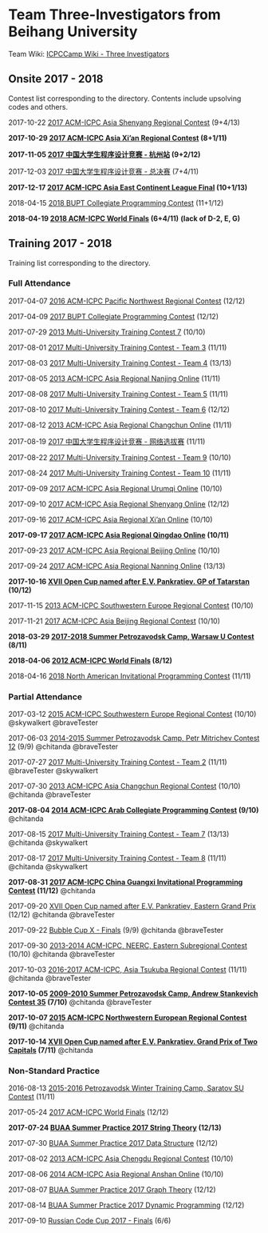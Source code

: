 # Team Three-Investigators from Beihang University

Team Wiki: [ICPCCamp Wiki - Three Investigators](https://wiki.icpc.camp/three-investigators/Front%20Page)

## Onsite 2017 - 2018

Contest list corresponding to the directory. Contents include upsolving codes and others.

2017-10-22 [2017 ACM-ICPC Asia Shenyang Regional Contest](https://wiki.icpc.camp/three-investigators/2017%20ACM-ICPC%20Asia%20Shenyang%20Regional%20Contest) (9+4/13)

**2017-10-29 [2017 ACM-ICPC Asia Xi’an Regional Contest](https://wiki.icpc.camp/three-investigators/2017%20ACM-ICPC%20Asia%20Xi%e2%80%99an%20Regional%20Contest) (8+1/11)**

**2017-11-05 [2017 中国大学生程序设计竞赛 - 杭州站](https://wiki.icpc.camp/three-investigators/2017%20%e4%b8%ad%e5%9b%bd%e5%a4%a7%e5%ad%a6%e7%94%9f%e7%a8%8b%e5%ba%8f%e8%ae%be%e8%ae%a1%e7%ab%9e%e8%b5%9b%20-%20%e6%9d%ad%e5%b7%9e%e7%ab%99) (9+2/12)** 

2017-12-03 [2017 中国大学生程序设计竞赛 - 总决赛](https://wiki.icpc.camp/three-investigators/2017%20%e4%b8%ad%e5%9b%bd%e5%a4%a7%e5%ad%a6%e7%94%9f%e7%a8%8b%e5%ba%8f%e8%ae%be%e8%ae%a1%e7%ab%9e%e8%b5%9b%20-%20%e6%80%bb%e5%86%b3%e8%b5%9b) (7+4/11)

**2017-12-17 [2017 ACM-ICPC Asia East Continent League Final](https://wiki.icpc.camp/three-investigators/2017%20ACM-ICPC%20Asia%20East%20Continent%20League%20Final) (10+1/13)**

2018-04-15 [2018 BUPT Collegiate Programming Contest](https://wiki.icpc.camp/three-investigators/2018%20BUPT%20Collegiate%20Programming%20Contest) (11+1/12)

**2018-04-19 [2018 ACM-ICPC World Finals](https://wiki.icpc.camp/three-investigators/2018%20ACM-ICPC%20World%20Finals) (6+4/11)** **(lack of D-2, E, G)**

## Training 2017 - 2018

Training list corresponding to the directory.

### Full Attendance

2017-04-07 [2016 ACM-ICPC Pacific Northwest Regional Contest](https://wiki.icpc.camp/three-investigators/2016%20ACM-ICPC%20Pacific%20Northwest%20Regional%20Contest) (12/12)

2017-04-09 [2017 BUPT Collegiate Programming Contest](https://wiki.icpc.camp/three-investigators/2017%20BUPT%20Collegiate%20Programming%20Contest) (12/12)

2017-07-29 [2013 Multi-University Training Contest 7](https://wiki.icpc.camp/three-investigators/2013%20Multi-University%20Training%20Contest%207) (10/10)

2017-08-01 [2017 Multi-University Training Contest - Team 3](https://wiki.icpc.camp/three-investigators/2017%20Multi-University%20Training%20Contest%20-%20Team%203) (11/11)

2017-08-03 [2017 Multi-University Training Contest - Team 4](https://wiki.icpc.camp/three-investigators/2017%20Multi-University%20Training%20Contest%20-%20Team%204) (13/13)

2017-08-05 [2013 ACM-ICPC Asia Regional Nanjing Online](https://wiki.icpc.camp/three-investigators/2013%20ACM-ICPC%20Asia%20Regional%20Nanjing%20Online) (11/11)

2017-08-08 [2017 Multi-University Training Contest - Team 5](https://wiki.icpc.camp/three-investigators/2017%20Multi-University%20Training%20Contest%20-%20Team%205) (11/11) 

2017-08-10 [2017 Multi-University Training Contest - Team 6](https://wiki.icpc.camp/three-investigators/2017%20Multi-University%20Training%20Contest%20-%20Team%206) (12/12) 

2017-08-12 [2013 ACM-ICPC Asia Regional Changchun Online](https://wiki.icpc.camp/three-investigators/2013%20ACM-ICPC%20Asia%20Regional%20Changchun%20Online) (11/11)

2017-08-19 [2017 中国大学生程序设计竞赛 - 网络选拔赛](https://wiki.icpc.camp/three-investigators/2017%20%e4%b8%ad%e5%9b%bd%e5%a4%a7%e5%ad%a6%e7%94%9f%e7%a8%8b%e5%ba%8f%e8%ae%be%e8%ae%a1%e7%ab%9e%e8%b5%9b%20-%20%e7%bd%91%e7%bb%9c%e9%80%89%e6%8b%94%e8%b5%9b) (11/11)

2017-08-22 [2017 Multi-University Training Contest - Team 9](https://wiki.icpc.camp/three-investigators/2017%20Multi-University%20Training%20Contest%20-%20Team%209) (10/10) 

2017-08-24 [2017 Multi-University Training Contest - Team 10](https://wiki.icpc.camp/three-investigators/2017%20Multi-University%20Training%20Contest%20-%20Team%2010) (11/11)

2017-09-09 [2017 ACM-ICPC Asia Regional Urumqi Online](https://wiki.icpc.camp/three-investigators/2017%20ACM-ICPC%20Asia%20Regional%20Urumqi%20Online) (10/10)

2017-09-10 [2017 ACM-ICPC Asia Regional Shenyang Online](https://wiki.icpc.camp/three-investigators/2017%20ACM-ICPC%20Asia%20Regional%20Shenyang%20Online) (12/12)

2017-09-16 [2017 ACM-ICPC Asia Regional Xi’an Online](https://wiki.icpc.camp/three-investigators/2017%20ACM-ICPC%20Asia%20Regional%20Xi%e2%80%99an%20Online) (10/10)

**2017-09-17 [2017 ACM-ICPC Asia Regional Qingdao Online](https://wiki.icpc.camp/three-investigators/2017%20ACM-ICPC%20Asia%20Regional%20Qingdao%20Online) (10/11)**

2017-09-23 [2017 ACM-ICPC Asia Regional Beijing Online](https://wiki.icpc.camp/three-investigators/2017%20ACM-ICPC%20Asia%20Regional%20Beijing%20Online) (10/10)

2017-09-24 [2017 ACM-ICPC Asia Regional Nanning Online](https://wiki.icpc.camp/three-investigators/2017%20ACM-ICPC%20Asia%20Regional%20Nanning%20Online) (13/13)

**2017-10-16 [XVII Open Cup named after E.V. Pankratiev. GP of Tatarstan](https://wiki.icpc.camp/three-investigators/XVII%20Open%20Cup%20named%20after%20E.V.%20Pankratiev.%20GP%20of%20Tatarstan) (10/12)**

2017-11-15 [2013 ACM-ICPC Southwestern Europe Regional Contest](https://wiki.icpc.camp/three-investigators/2013%20ACM-ICPC%20Southwestern%20Europe%20Regional%20Contest) (10/10)

2017-11-21 [2017 ACM-ICPC Asia Beijing Regional Contest](https://wiki.icpc.camp/three-investigators/2017%20ACM-ICPC%20Asia%20Beijing%20Regional%20Contest) (10/10)

**2018-03-29 [2017-2018 Summer Petrozavodsk Camp, Warsaw U Contest](https://wiki.icpc.camp/three-investigators/2017-2018%20Summer%20Petrozavodsk%20Camp,%20Warsaw%20U%20Contest) (8/11)**

**2018-04-06 [2012 ACM-ICPC World Finals](https://wiki.icpc.camp/three-investigators/2012%20ACM-ICPC%20World%20Finals) (8/12)**

2018-04-16 [2018 North American Invitational Programming Contest](https://wiki.icpc.camp/three-investigators/2018%20North%20American%20Invitational%20Programming%20Contest) (11/11)

### Partial Attendance

2017-03-12 [2015 ACM-ICPC Southwestern Europe Regional Contest](https://wiki.icpc.camp/three-investigators/2015%20ACM-ICPC%20Southwestern%20Europe%20Regional%20Contest) (10/10) @skywalkert @braveTester

2017-06-03 [2014-2015 Summer Petrozavodsk Camp, Petr Mitrichev Contest 12](https://wiki.icpc.camp/three-investigators/2014-2015%20Summer%20Petrozavodsk%20Camp,%20Petr%20Mitrichev%20Contest%2012) (9/9) @chitanda @braveTester

2017-07-27 [2017 Multi-University Training Contest - Team 2](https://wiki.icpc.camp/three-investigators/2017%20Multi-University%20Training%20Contest%20-%20Team%202) (11/11) @braveTester @skywalkert 

2017-07-30 [2013 ACM-ICPC Asia Changchun Regional Contest](https://wiki.icpc.camp/three-investigators/2013%20ACM-ICPC%20Asia%20Changchun%20Regional%20Contest) (10/10) @chitanda @braveTester

**2017-08-04 [2014 ACM-ICPC Arab Collegiate Programming Contest](https://wiki.icpc.camp/three-investigators/2014%20ACM-ICPC%20Arab%20Collegiate%20Programming%20Contest) (9/10)** @chitanda

2017-08-15 [2017 Multi-University Training Contest - Team 7](https://wiki.icpc.camp/three-investigators/2017%20Multi-University%20Training%20Contest%20-%20Team%207) (13/13) @chitanda @skywalkert

2017-08-17 [2017 Multi-University Training Contest - Team 8](https://wiki.icpc.camp/three-investigators/2017%20Multi-University%20Training%20Contest%20-%20Team%208) (11/11) @chitanda @skywalkert

**2017-08-31 [2017 ACM-ICPC China Guangxi Invitational Programming Contest](https://wiki.icpc.camp/three-investigators/2017%20ACM-ICPC%20China%20Guangxi%20Invitational%20Programming%20Contest) (11/12)** @chitanda

2017-09-20 [XVII Open Cup named after E.V. Pankratiev, Eastern Grand Prix](https://wiki.icpc.camp/three-investigators/XVII%20Open%20Cup%20named%20after%20E.V.%20Pankratiev,%20Eastern%20Grand%20Prix) (12/12) @chitanda @braveTester

2017-09-22 [Bubble Cup X - Finals](https://wiki.icpc.camp/three-investigators/Bubble%20Cup%20X%20-%20Finals) (9/9) @chitanda @braveTester

2017-09-30 [2013-2014 ACM-ICPC, NEERC, Eastern Subregional Contest](https://wiki.icpc.camp/three-investigators/2013-2014%20ACM-ICPC,%20NEERC,%20Eastern%20Subregional%20Contest) (10/10) @chitanda @braveTester

2017-10-03 [2016-2017 ACM-ICPC, Asia Tsukuba Regional Contest](https://wiki.icpc.camp/three-investigators/2016-2017%20ACM-ICPC,%20Asia%20Tsukuba%20Regional%20Contest) (11/11) @chitanda @braveTester

**2017-10-05 [2009-2010 Summer Petrozavodsk Camp, Andrew Stankevich Contest 35](https://wiki.icpc.camp/three-investigators/2009-2010%20Summer%20Petrozavodsk%20Camp,%20Andrew%20Stankevich%20Contest%2035) (7/10)** @chitanda @braveTester

**2017-10-07 [2015 ACM-ICPC Northwestern European Regional Contest](https://wiki.icpc.camp/three-investigators/2015%20ACM-ICPC%20Northwestern%20European%20Regional%20Contest) (9/11)** @chitanda

**2017-10-14 [XVII Open Cup named after E.V. Pankratiev. Grand Prix of Two Capitals](https://wiki.icpc.camp/three-investigators/XVII%20Open%20Cup%20named%20after%20E.V.%20Pankratiev.%20Grand%20Prix%20of%20Two%20Capitals) (7/11)** @chitanda

### Non-Standard Practice

2016-08-13 [2015-2016 Petrozavodsk Winter Training Camp, Saratov SU Contest](https://wiki.icpc.camp/three-investigators/2015-2016%20Petrozavodsk%20Winter%20Training%20Camp,%20Saratov%20SU%20Contest) (11/11)

2017-05-24 [2017 ACM-ICPC World Finals](https://wiki.icpc.camp/three-investigators/2017%20ACM-ICPC%20World%20Finals) (12/12)

**2017-07-24 [BUAA Summer Practice 2017 String Theory](https://wiki.icpc.camp/three-investigators/BUAA%20Summer%20Practice%202017%20String%20Theory) (12/13)**

2017-07-30 [BUAA Summer Practice 2017 Data Structure](https://wiki.icpc.camp/three-investigators/BUAA%20Summer%20Practice%202017%20Data%20Structure) (12/12)

2017-08-02 [2013 ACM-ICPC Asia Chengdu Regional Contest](https://wiki.icpc.camp/three-investigators/2013%20ACM-ICPC%20Asia%20Chengdu%20Regional%20Contest) (10/10)

2017-08-06 [2014 ACM-ICPC Asia Regional Anshan Online](https://wiki.icpc.camp/three-investigators/2014%20ACM-ICPC%20Asia%20Regional%20Anshan%20Online) (10/10)

2017-08-07 [BUAA Summer Practice 2017 Graph Theory](https://wiki.icpc.camp/three-investigators/BUAA%20Summer%20Practice%202017%20Graph%20Theory) (12/12)

2017-08-14 [BUAA Summer Practice 2017 Dynamic Programming](https://wiki.icpc.camp/three-investigators/BUAA%20Summer%20Practice%202017%20Dynamic%20Programming) (12/12)

2017-09-10 [Russian Code Cup 2017 - Finals](https://wiki.icpc.camp/three-investigators/Russian%20Code%20Cup%202017%20-%20Finals) (6/6)
